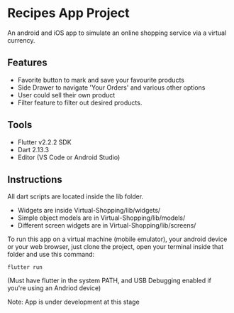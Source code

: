 # Recipes App Project
 
An android and iOS app to simulate an online shopping service via a virtual currency.

## Features 
 - Favorite button to mark and save your favourite products
 - Side Drawer to navigate 'Your Orders' and various other options
 - User could sell their own product
 - Filter feature to filter out desired products.

## Tools
- Flutter v2.2.2 SDK
- Dart 2.13.3
- Editor (VS Code or Android Studio)

## Instructions

All dart scripts are located inside the lib folder.

- Widgets are inside Virtual-Shopping/lib/widgets/
- Simple object models are in Virtual-Shopping/lib/models/
- Different screen widgets are in Virtual-Shopping/lib/screens/

To run this app on a virtual machine (mobile emulator), your android device or your web browser, just clone the project, open your terminal inside that folder and use this command: 
```
flutter run
```
(Must have flutter in the system PATH, and USB Debugging enabled if you're using an Andriod device)

Note: App is under development at this stage
